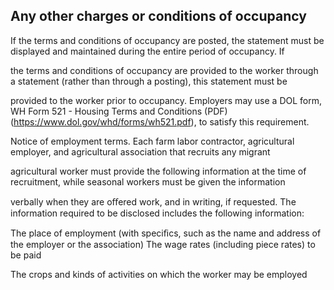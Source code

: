 ## Any other charges or conditions of occupancy

If the terms and conditions of occupancy are posted, the statement must be displayed and maintained during the entire period of occupancy. If

the terms and conditions of occupancy are provided to the worker through a statement (rather than through a posting), this statement must be

provided to the worker prior to occupancy. Employers may use a DOL form, WH Form 521 - Housing Terms and Conditions (PDF) (https://www.dol.gov/whd/forms/wh521.pdf), to satisfy this requirement.

Notice of employment terms. Each farm labor contractor, agricultural employer, and agricultural association that recruits any migrant

agricultural worker must provide the following information at the time of recruitment, while seasonal workers must be given the information

verbally when they are oﬀered work, and in writing, if requested. The information required to be disclosed includes the following information:

The place of employment (with speciﬁcs, such as the name and address of the employer or the association) The wage rates (including piece rates) to be paid

The crops and kinds of activities on which the worker may be employed
